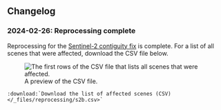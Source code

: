 ## Changelog

### 2024-02-26: Reprocessing complete

Reprocessing for the [Sentinel-2 contiguity fix](https://communication.ga.gov.au/link/id/zzzz659df9f7f306b556Pzzzz61de67bd94bfe861/page.html) is complete. For a list of all scenes that were affected, download the CSV file below.

<figure>
    <img src="/_static/reprocessing/s2b_preview.png" alt="The first rows of the CSV file that lists all scenes that were affected." style="max-width: 750px;">
    <figcaption>A preview of the CSV file.</figcaption>
</figure>

```{eval-rst}
:download:`Download the list of affected scenes (CSV) </_files/reprocessing/s2b.csv>`

```

